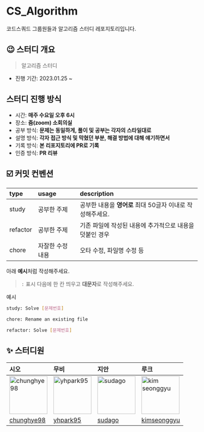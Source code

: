 # CS_Algorithm
코드스쿼드 그룹원들과 알고리즘 스터디 레포지토리입니다.

## 😉 스터디 개요
> 알고리즘 스터디
- 진행 기간: 2023.01.25 ~ 

## 스터디 진행 방식
- 시간: __매주 수요일 오후 6시__ 
- 장소: __줌(zoom) 소회의실__
- 공부 방식: __문제는 동일하게, 풀이 및 공부는 각자의 스타일대로__ 
- 설명 방식: __각자 접근 방식 및 막혔던 부분, 해결 방법에 대해 얘기하면서__
- 기록 방식: __본 리포지토리에 PR로 기록__
- 인증 방식: __PR 리뷰__ 

## ☑️ 커밋 컨벤션
|type|usage|description|
|:---|:---|:---|
|study| 공부한 주제 | 공부한 내용을 **영어로** 최대 50글자 이내로 작성해주세요.|
|refactor| 공부한 주제 | 기존 파일에 작성된 내용에 추가적으로 내용을 덧붙인 경우 |
|chore| 자잘한 수정 내용 | 오타 수정, 파일명 수정 등 |

아래 **예시**처럼 작성해주세요.
> `:` 표시 다음에 한 칸 띄우고 **대문자**로 작성해주세요.

예시
```` bash
study: Solve [문제번호]

chore: Rename an existing file

refactor: Solve [문제번호]

````

## ✨ 스터디원
|시오|무비| 지안                                                                                                     |루크|    
|:---|:---|:-------------------------------------------------------------------------------------------------------|:---|    
|<img src="https://avatars.githubusercontent.com/u/57451700?v=4" alt="chunghye98" width="100" height="100">|<img src="https://avatars.githubusercontent.com/u/98851575?v=4" alt="yhpark95" width="100" height="100">| <img src="https://avatars.githubusercontent.com/u/97204689?v=4" alt="sudago" width="100" height="100"> |<img src="https://avatars.githubusercontent.com/u/71162390?v=4" alt="kim seonggyu" width="100" height="100">|    
|[chunghye98](https://github.com/chunghye98)|[yhpark95](https://github.com/yhpark95)| [sudago](https://github.com/sudago)                                                                    |[kimseonggyu](https://github.com/acceptor-gyu)|
